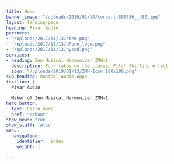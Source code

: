 ```yaml
---
title: Home
banner_image: "/uploads/2019/01/14/concert-896786__480.jpg"
layout: landing-page
heading: Pivar Audio
partners:
- "/uploads/2017/11/13/stem.png"
- "/uploads/2017/11/13/UPenn_logo.png"
- "/uploads/2017/11/13/nysed.png"
services:
- heading: Zen Musical Harmonizer ZMH-1
  description: Four takes on the classic Pitch Shifting effect
  icon: "/uploads/2019/01/13/ZMH-Icon_180x180.png"
sub_heading: Musical Audio Apps
textline: |-
  Pivar Audio

  Maker of Zen Musical Harmonizer ZMH-1
hero_button:
  text: Learn more
  href: "/about"
show_news: true
show_staff: false
menu:
  navigation:
    identifier: _index
    weight: 1

---
```

